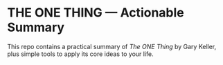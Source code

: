 # THE ONE THING — Actionable Summary

This repo contains a practical summary of *The ONE Thing* by Gary Keller, plus simple tools to apply its core ideas to your life.
